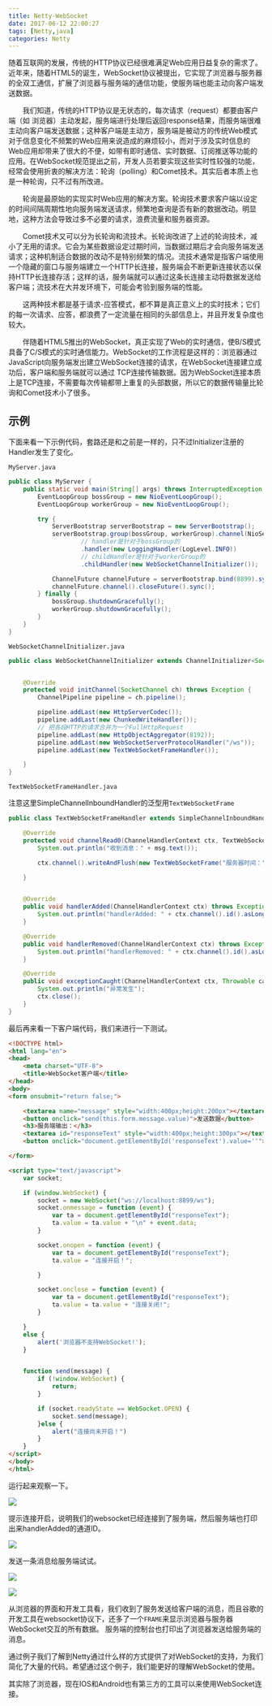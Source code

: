 ```yaml
---
title: Netty-WebSocket
date: 2017-06-12 22:00:27
tags: [Netty,java]
categories: Netty
---
```


随着互联网的发展，传统的HTTP协议已经很难满足Web应用日益复杂的需求了。近年来，随着HTML5的诞生，WebSocket协议被提出，它实现了浏览器与服务器的全双工通信，扩展了浏览器与服务端的通信功能，使服务端也能主动向客户端发送数据。

　　我们知道，传统的HTTP协议是无状态的，每次请求（request）都要由客户端（如 浏览器）主动发起，服务端进行处理后返回response结果，而服务端很难主动向客户端发送数据；这种客户端是主动方，服务端是被动方的传统Web模式 对于信息变化不频繁的Web应用来说造成的麻烦较小，而对于涉及实时信息的Web应用却带来了很大的不便，如带有即时通信、实时数据、订阅推送等功能的应用。在WebSocket规范提出之前，开发人员若要实现这些实时性较强的功能，经常会使用折衷的解决方法：轮询（polling）和Comet技术。其实后者本质上也是一种轮询，只不过有所改进。
　　
<!--more-->
　　轮询是最原始的实现实时Web应用的解决方案。轮询技术要求客户端以设定的时间间隔周期性地向服务端发送请求，频繁地查询是否有新的数据改动。明显地，这种方法会导致过多不必要的请求，浪费流量和服务器资源。

　　Comet技术又可以分为长轮询和流技术。长轮询改进了上述的轮询技术，减小了无用的请求。它会为某些数据设定过期时间，当数据过期后才会向服务端发送请求；这种机制适合数据的改动不是特别频繁的情况。流技术通常是指客户端使用一个隐藏的窗口与服务端建立一个HTTP长连接，服务端会不断更新连接状态以保持HTTP长连接存活；这样的话，服务端就可以通过这条长连接主动将数据发送给客户端；流技术在大并发环境下，可能会考验到服务端的性能。

　　这两种技术都是基于请求-应答模式，都不算是真正意义上的实时技术；它们的每一次请求、应答，都浪费了一定流量在相同的头部信息上，并且开发复杂度也较大。

　　伴随着HTML5推出的WebSocket，真正实现了Web的实时通信，使B/S模式具备了C/S模式的实时通信能力。WebSocket的工作流程是这样的：浏览器通过JavaScript向服务端发出建立WebSocket连接的请求，在WebSocket连接建立成功后，客户端和服务端就可以通过 TCP连接传输数据。因为WebSocket连接本质上是TCP连接，不需要每次传输都带上重复的头部数据，所以它的数据传输量比轮询和Comet技术小了很多。　　
　　
　　
## 示例

下面来看一下示例代码，套路还是和之前是一样的，只不过Initializer注册的Handler发生了变化。

`MyServer.java`

```java
public class MyServer {
    public static void main(String[] args) throws InterruptedException {
        EventLoopGroup bossGroup = new NioEventLoopGroup();
        EventLoopGroup workerGroup = new NioEventLoopGroup();

        try {
            ServerBootstrap serverBootstrap = new ServerBootstrap();
            serverBootstrap.group(bossGroup, workerGroup).channel(NioServerSocketChannel.class)
                    // handler是针对于bossGroup的
                    .handler(new LoggingHandler(LogLevel.INFO))
                    // childHandler是针对于workerGroup的
                    .childHandler(new WebSocketChannelInitializer());

            ChannelFuture channelFuture = serverBootstrap.bind(8899).sync();
            channelFuture.channel().closeFuture().sync();
        } finally {
            bossGroup.shutdownGracefully();
            workerGroup.shutdownGracefully();
        }
    }
}
```


`WebSocketChannelInitializer.java`

```java
public class WebSocketChannelInitializer extends ChannelInitializer<SocketChannel> {


    @Override
    protected void initChannel(SocketChannel ch) throws Exception {
        ChannelPipeline pipeline = ch.pipeline();

        pipeline.addLast(new HttpServerCodec());
        pipeline.addLast(new ChunkedWriteHandler());
        // 把各段HTTP的请求合并为一个FullHttpRequest
        pipeline.addLast(new HttpObjectAggregator(8192));
        pipeline.addLast(new WebSocketServerProtocolHandler("/ws"));
        pipeline.addLast(new TextWebSocketFrameHandler());

    }
}
```

`TextWebSocketFrameHandler.java`

注意这里SimpleChannelInboundHandler的泛型用`TextWebSocketFrame`

```java
public class TextWebSocketFrameHandler extends SimpleChannelInboundHandler<TextWebSocketFrame> {

    @Override
    protected void channelRead0(ChannelHandlerContext ctx, TextWebSocketFrame msg) throws Exception {
        System.out.println("收到消息：" + msg.text());

        ctx.channel().writeAndFlush(new TextWebSocketFrame("服务器时间：" + LocalDateTime.now()));

    }


    @Override
    public void handlerAdded(ChannelHandlerContext ctx) throws Exception {
        System.out.println("handlerAdded: " + ctx.channel().id().asLongText());
    }

    @Override
    public void handlerRemoved(ChannelHandlerContext ctx) throws Exception {
        System.out.println("handlerRemoved: " + ctx.channel().id().asLongText());
    }

    @Override
    public void exceptionCaught(ChannelHandlerContext ctx, Throwable cause) throws Exception {
        System.out.println("异常发生");
        ctx.close();
    }
}

```

最后再来看一下客户端代码，我们来进行一下测试。

```html
<!DOCTYPE html>
<html lang="en">
<head>
    <meta charset="UTF-8">
    <title>WebSocket客户端</title>
</head>
<body>
<form onsubmit="return false;">

    <textarea name="message" style="width:400px;height:200px"></textarea>
    <button onclick="send(this.form.message.value)">发送数据</button>
    <h3>服务端输出：</h3>
    <textarea id="responseText" style="width:400px;height:300px"></textarea>
    <button onclick="document.getElementById('responseText').value=''">清空内容</button>

</form>

<script type="text/javascript">
    var socket;

    if (window.WebSocket) {
        socket = new WebSocket("ws://localhost:8899/ws");
        socket.onmessage = function (event) {
            var ta = document.getElementById("responseText");
            ta.value = ta.value + "\n" + event.data;
        }

        socket.onopen = function (event) {
            var ta = document.getElementById("responseText");
            ta.value = "连接开启！";

        }

        socket.onclose = function (event) {
            var ta = document.getElementById("responseText");
            ta.value = ta.value + "连接关闭!";
        }

    }
    else {
        alert('浏览器不支持WebSocket!');
    }


    function send(message) {
        if (!window.WebSocket) {
            return;
        }

        if (socket.readyState == WebSocket.OPEN) {
            socket.send(message);
        }else {
            alert("连接尚未开启！")
        }
    }
</script>
</body>
</html>
```

运行起来观察一下。

![](http://7xs4nh.com1.z0.glb.clouddn.com/QQ20170613-211845.png)

提示连接开启，说明我们的websocket已经连接到了服务端，然后服务端也打印出来handlerAdded的通道ID。

![](http://7xs4nh.com1.z0.glb.clouddn.com/%E5%B1%8F%E5%B9%95%E5%BF%AB%E7%85%A7%202017-06-13%20%E4%B8%8B%E5%8D%889.21.24.png)

发送一条消息给服务端试试。

![](http://7xs4nh.com1.z0.glb.clouddn.com/QQ20170613-212539.png)

![](http://7xs4nh.com1.z0.glb.clouddn.com/QQ20170613-212926@2x.png)

从浏览器的界面和开发工具看，我们收到了服务发送给客户端的消息，而且谷歌的开发工具在websocket协议下，还多了一个`FRAME`来显示浏览器与服务器WebSocket交互的所有数据。
服务端的控制台也打印出了浏览器发送给服务端的消息。

通过例子我们了解到Netty通过什么样的方式提供了对WebSocket的支持，为我们简化了大量的代码。希望通过这个例子，我们能更好的理解WebSocket的使用。

其实除了浏览器，现在IOS和Android也有第三方的工具可以来使用WebSocket连接。